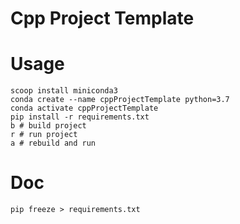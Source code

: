 # Cpp Project Template

# Usage

```shell
scoop install miniconda3
conda create --name cppProjectTemplate python=3.7
conda activate cppProjectTemplate
pip install -r requirements.txt
b # build project
r # run project
a # rebuild and run
```

# Doc
```shell
pip freeze > requirements.txt
```
